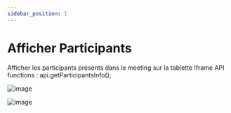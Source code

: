 ```yaml
---
sidebar_position: 1
---
```


# Afficher Participants

Afficher les participants présents dans le meeting sur la tablette
Iframe API functions : api.getParticipantsInfo();

![image](https://user-images.githubusercontent.com/30130845/185881017-da937f9b-d5e6-4e73-bad7-56eb7bc58035.png)

![image](https://user-images.githubusercontent.com/30130845/185890078-c0acddd7-5983-48e0-95ad-e391cf996396.png)

